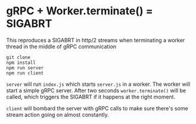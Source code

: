 # gRPC + Worker.terminate() = SIGABRT

This reproduces a SIGABRT in http/2 streams when terminating a worker thread in the middle of gRPC communication

```
git clone
npm install
npm run server
npm run client
```

`server` will run `index.js` which starts `server.js` in a worker. The worker will start a simple gRPC server. After two seconds `worker.terminate()` will be called, which triggers the SIGABRT if it happens at the right moment.

`client` will bombard the server with gRPC calls to make sure there's some stream action going on almost constantly.
